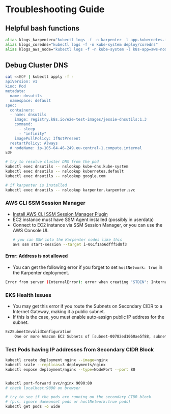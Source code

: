 # Troubleshooting Guide

## Helpful bash functions

```bash
alias klogs_karpenter="kubectl logs -f -n karpenter -l app.kubernetes.io/name=karpenter"
alias klogs_coredns="kubectl logs -f -n kube-system deploy/coredns"
alias klogs_aws_node="kubectl logs -f -n kube-system -l k8s-app=aws-node"
```

## Debug Cluster DNS

````bash
cat <<EOF | kubectl apply -f -
apiVersion: v1
kind: Pod
metadata:
  name: dnsutils
  namespace: default
spec:
  containers:
  - name: dnsutils
    image: registry.k8s.io/e2e-test-images/jessie-dnsutils:1.3
    command:
      - sleep
      - "infinity"
    imagePullPolicy: IfNotPresent
  restartPolicy: Always
  # nodeName: ip-105-64-46-249.eu-central-1.compute.internal
EOF

# try to resolve cluster DNS from the pod
kubectl exec dnsutils -- nslookup kube-dns.kube-system
kubectl exec dnsutils -- nslookup kubernetes.default
kubectl exec dnsutils -- nslookup google.com

# if karpenter is installed
kubectl exec dnsutils -- nslookup karpenter.karpenter.svc
````

### AWS CLI SSM Session Manager

- [Install AWS CLI SSM Session Manager Plugin](https://docs.aws.amazon.com/systems-manager/latest/userguide/session-manager-working-with-install-plugin.html)
- EC2 instance must have SSM Agent installed (possibly in userdata)
- Connect to EC2 instance via SSM Session Manager, or you can use the AWS Console UI.
  ```bash
  # you can SSH into the Karpenter nodes like this
  aws ssm start-session --target i-061f1a56dfff5d8f3
  ```

#### Error: Address is not allowed

- You can get the following error if you forget to set `hostNetwork: true` in the Karpenter deployment.

```bash
Error from server (InternalError): error when creating "STDIN": Internal error occurred: failed calling webhook "defaulting.webhook.karpenter.k8s.aws": failed to call webhook: Post "https://karpenter.karpenter.svc:8443/default/karpenter.k8s.aws?timeout=10s": Address is not allowed
```

### EKS Health Issues

- You may get this error if you route the Subnets on Secondary CIDR to a Internet Gateway, making it a public subnet.
- If this is the case, you must enable auto-assign public IP address for the subnet.

```bash
Ec2SubnetInvalidConfiguration
	One or more Amazon EC2 Subnets of [subnet-00782ed1060ae5f88, subnet-0af9794264f7165bc, subnet-0b974d5872910ab7b] for node group mymymy does not automatically assign public IP addresses to instances launched into it. If you want your instances to be assigned a public IP address, then you need to enable auto-assign public IP address for the subnet. See IP addressing in VPC guide: https://docs.aws.amazon.com/vpc/latest/userguide/vpc-ip-addressing.html#subnet-public-ip
```

### Test Pods having IP addresses from Secondary CIDR Block

```bash
kubectl create deployment nginx --image=nginx
kubectl scale --replicas=3 deployments/nginx
kubectl expose deployment/nginx --type=NodePort --port 80


kubectl port-forward svc/nginx 9090:80
# check localhost:9090 on browser

# try to see if the pods are running on the secondary CIDR block 
# (p.s. ignore daemonset pods or hostNetwork:true pods)
kubectl get pods -o wide
```
